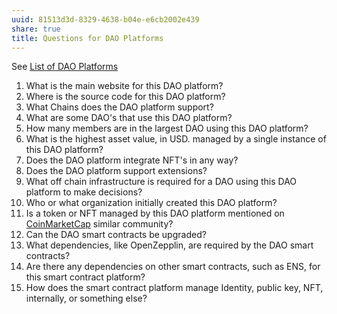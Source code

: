 ```yaml
---
uuid: 81513d3d-8329-4638-b04e-e6cb2002e439
share: true
title: Questions for DAO Platforms
---
```

See [List of DAO Platforms](/d41ecdc9-4b6e-4ee7-a402-e8f8592cd696)

1. What is the main website for this DAO platform?
2. Where is the source code for this DAO platform?
3. What Chains does the DAO platform support?
4. What are some DAO's that use this DAO platform?
5. How many members are in the largest DAO using this DAO platform?
6. What is the highest asset value, in USD. managed by a single instance of this DAO platform?
7. Does the DAO platform integrate NFT's in any way?
8. Does the DAO platform support extensions?
9. What off chain infrastructure is required for a DAO using this DAO platform to make decisions?
10. Who or what organization initially created this DAO platform?
11. Is a token or NFT managed by this DAO platform mentioned on [CoinMarketCap](https://coinmarketcap.com/) similar community?
12. Can the DAO smart contracts be upgraded?
13. What dependencies, like OpenZepplin, are required by the DAO smart contracts?
14. Are there any dependencies on other smart contracts, such as ENS, for this smart contract platform?
15. How does the smart contract platform manage Identity, public key, NFT, internally, or something else?